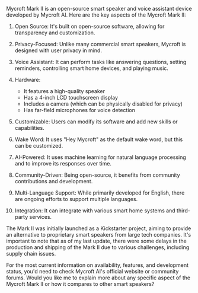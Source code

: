 Mycroft Mark II is an open-source smart speaker and voice assistant device developed by Mycroft AI. Here are the key aspects of the Mycroft Mark II:

1. Open Source: It's built on open-source software, allowing for transparency and customization.

2. Privacy-Focused: Unlike many commercial smart speakers, Mycroft is designed with user privacy in mind.

3. Voice Assistant: It can perform tasks like answering questions, setting reminders, controlling smart home devices, and playing music.

4. Hardware:
    - It features a high-quality speaker
    - Has a 4-inch LCD touchscreen display
    - Includes a camera (which can be physically disabled for privacy)
    - Has far-field microphones for voice detection

5. Customizable: Users can modify its software and add new skills or capabilities.

6. Wake Word: It uses "Hey Mycroft" as the default wake word, but this can be customized.

7. AI-Powered: It uses machine learning for natural language processing and to improve its responses over time.

8. Community-Driven: Being open-source, it benefits from community contributions and development.

9. Multi-Language Support: While primarily developed for English, there are ongoing efforts to support multiple languages.

10. Integration: It can integrate with various smart home systems and third-party services.

The Mark II was initially launched as a Kickstarter project, aiming to provide an alternative to proprietary smart speakers from large tech companies. It's important to note that as of my last update, there were some delays in the production and shipping of the Mark II due to various challenges, including supply chain issues.

For the most current information on availability, features, and development status, you'd need to check Mycroft AI's official website or community forums. Would you like me to explain more about any specific aspect of the Mycroft Mark II or how it compares to other smart speakers?